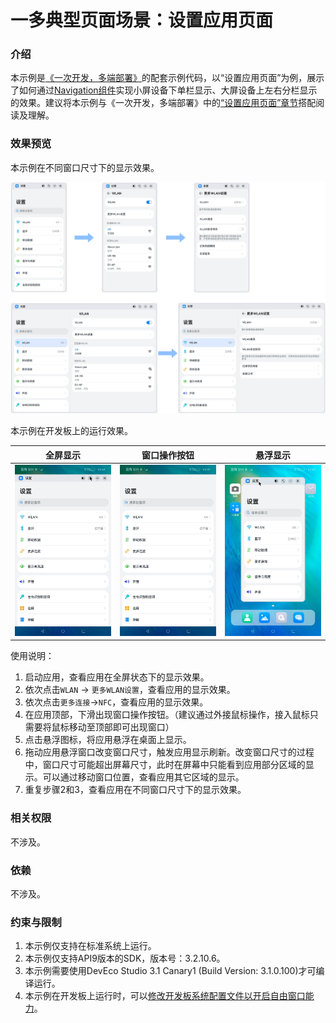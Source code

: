 # 一多典型页面场景：设置应用页面

### 介绍

本示例是[《一次开发，多端部署》](https://gitee.com/openharmony/docs/tree/master/zh-cn/application-dev/key-features/multi-device-app-dev)的配套示例代码，以“设置应用页面”为例，展示了如何通过[Navigation组件](https://gitee.com/openharmony/docs/blob/master/zh-cn/application-dev/reference/arkui-ts/ts-basic-components-navigation.md)实现小屏设备下单栏显示、大屏设备上左右分栏显示的效果。建议将本示例与《一次开发，多端部署》中的[“设置应用页面”章节](https://gitee.com/openharmony/docs/blob/master/zh-cn/application-dev/key-features/multi-device-app-dev/settings-application-page.md)搭配阅读及理解。

### 效果预览

本示例在不同窗口尺寸下的显示效果。

![](screenshots/devices/img4.png)

本示例在开发板上的运行效果。

| 全屏显示                           | 窗口操作按钮                       | 悬浮显示                           |
| ---------------------------------- | ---------------------------------- | ---------------------------------- |
| ![](screenshots/devices/img1.jpeg) | ![](screenshots/devices/img2.jpeg) | ![](screenshots/devices/img3.jpeg) |

使用说明：

1. 启动应用，查看应用在全屏状态下的显示效果。
2. 依次点击`WLAN` -> `更多WLAN设置`，查看应用的显示效果。
3. 依次点击`更多连接`->`NFC`，查看应用的显示效果。
4. 在应用顶部，下滑出现窗口操作按钮。（建议通过外接鼠标操作，接入鼠标只需要将鼠标移动至顶部即可出现窗口）
5. 点击悬浮图标，将应用悬浮在桌面上显示。
6. 拖动应用悬浮窗口改变窗口尺寸，触发应用显示刷新。改变窗口尺寸的过程中，窗口尺寸可能超出屏幕尺寸，此时在屏幕中只能看到应用部分区域的显示。可以通过移动窗口位置，查看应用其它区域的显示。
7. 重复步骤2和3，查看应用在不同窗口尺寸下的显示效果。

### 相关权限

不涉及。

### 依赖

不涉及。

### 约束与限制

1. 本示例仅支持在标准系统上运行。
2. 本示例仅支持API9版本的SDK，版本号：3.2.10.6。
3. 本示例需要使用DevEco Studio 3.1 Canary1 (Build Version: 3.1.0.100)才可编译运行。
5. 本示例在开发板上运行时，可以[修改开发板系统配置文件以开启自由窗口能力](https://gitee.com/openharmony/docs/blob/master/zh-cn/application-dev/key-features/multi-device-app-dev/faq.md#%E5%A6%82%E4%BD%95%E5%BC%80%E5%90%AF%E8%87%AA%E7%94%B1%E7%AA%97%E5%8F%A3)。

